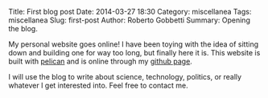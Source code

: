 Title: First blog post
Date: 2014-03-27 18:30
Category: miscellanea
Tags: miscellanea
Slug: first-post 
Author: Roberto Gobbetti
Summary: Opening the blog.

My personal website goes online! I have been toying with the idea of sitting down and building one for way too long, but finally here it is. This website is built with [pelican](http://docs.getpelican.com/en/3.3.0/) and is online through my [github page](https://github.com/gobboph).

I will use the blog to write about science, technology, politics, or really whatever I get interested into. Feel free to contact me.